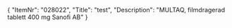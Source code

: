 {
  "ItemNr": "028022",
  "Title": "test",
  "Description": "MULTAQ, filmdragerad tablett 400 mg Sanofi AB"
}
